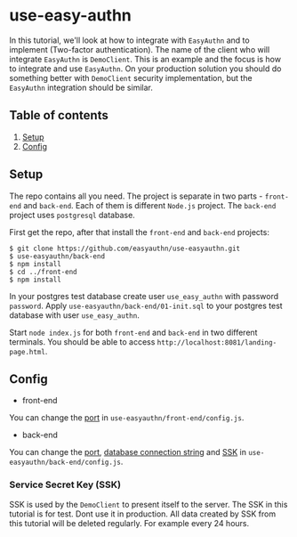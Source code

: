 # use-easy-authn
In this tutorial, we'll look at how to integrate with `EasyAuthn` and to implement (Two-factor authentication). The name of the client who will integrate `EasyAuthn` is `DemoClient`. This is an example and the focus is how to integrate and use `EasyAuthn`. On your production solution you should do something better with `DemoClient` security implementation, but the `EasyAuthn` integration should be similar.

## Table of contents

1. [Setup](#setup)
2. [Config](#config)

## Setup

The repo contains all you need. The project is separate in two parts - `front-end` and `back-end`. Each of them is different `Node.js` project. The `back-end` project uses `postgresql` database.

First get the repo, after that install the `front-end` and `back-end` projects:
```
$ git clone https://github.com/easyauthn/use-easyauthn.git
$ use-easyauthn/back-end
$ npm install
$ cd ../front-end
$ npm install
```
In your postgres test database create user `use_easy_authn` with password `password`.
Apply `use-easyauthn/back-end/01-init.sql` to your postgres test database with user `use_easy_authn`.

Start `node index.js` for both `front-end` and `back-end` in two different terminals.
You should be able to access `http://localhost:8081/landing-page.html`.

## Config

* front-end

You can change the [port](https://github.com/easyauthn/use-easyauthn/blob/master/front-end/config.js#L3) in `use-easyauthn/front-end/config.js`.

* back-end

You can change the [port](https://github.com/easyauthn/use-easyauthn/blob/master/back-end/config.js#L3), [database connection string](https://github.com/easyauthn/use-easyauthn/blob/master/back-end/config.js#L5) and [SSK](https://github.com/easyauthn/use-easyauthn/blob/master/back-end/config.js#L9) in `use-easyauthn/back-end/config.js`.

###  Service Secret Key (SSK)

SSK is used by the `DemoClient` to present itself to the server. The SSK in this tutorial is for test. Dont use it in production. All data created by SSK from this tutorial will be deleted regularly. For example every 24 hours. 
